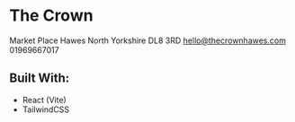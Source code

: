 # The Crown

Market Place
Hawes
North Yorkshire
DL8 3RD
hello@thecrownhawes.com
01969667017

## Built With:

- React (Vite)
- TailwindCSS
